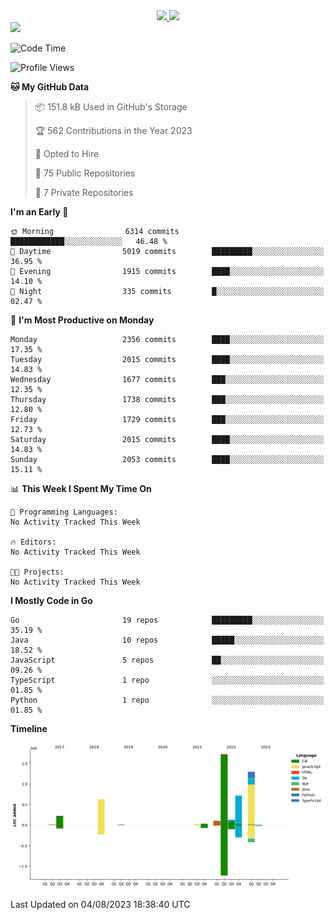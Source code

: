 <div align="center">
  <a href="https://github.com/arielsrv">
    <img height="180em" src="https://github-readme-stats.vercel.app/api?username=arielsrv&show_icons=true&theme=radical&include_all_commits=true&count_private=true"/>
    <img height="180em" src="https://github-readme-stats.vercel.app/api/top-langs/?username=arielsrv&layout=compact&langs_count=10&theme=radical"/>
 </a>
</div>

<div>
  <a href="https://www.linkedin.com/in/arielpineiro/" target="_blank">
    <img src="https://img.shields.io/badge/-LinkedIn-%230077B5?style=for-the-badge&logo=linkedin&logoColor=white" target="_blank">
  </a>
</div>

<!--START_SECTION:waka-->
![Code Time](http://img.shields.io/badge/Code%20Time-0%20secs-blue)

![Profile Views](http://img.shields.io/badge/Profile%20Views-0-blue)

**🐱 My GitHub Data** 

> 📦 151.8 kB Used in GitHub's Storage 
 > 
> 🏆 562 Contributions in the Year 2023
 > 
> 💼 Opted to Hire
 > 
> 📜 75 Public Repositories 
 > 
> 🔑 7 Private Repositories 
 > 
**I'm an Early 🐤** 

```text
🌞 Morning                6314 commits        ████████████░░░░░░░░░░░░░   46.48 % 
🌆 Daytime                5019 commits        █████████░░░░░░░░░░░░░░░░   36.95 % 
🌃 Evening                1915 commits        ████░░░░░░░░░░░░░░░░░░░░░   14.10 % 
🌙 Night                  335 commits         █░░░░░░░░░░░░░░░░░░░░░░░░   02.47 % 
```
📅 **I'm Most Productive on Monday** 

```text
Monday                   2356 commits        ████░░░░░░░░░░░░░░░░░░░░░   17.35 % 
Tuesday                  2015 commits        ████░░░░░░░░░░░░░░░░░░░░░   14.83 % 
Wednesday                1677 commits        ███░░░░░░░░░░░░░░░░░░░░░░   12.35 % 
Thursday                 1738 commits        ███░░░░░░░░░░░░░░░░░░░░░░   12.80 % 
Friday                   1729 commits        ███░░░░░░░░░░░░░░░░░░░░░░   12.73 % 
Saturday                 2015 commits        ████░░░░░░░░░░░░░░░░░░░░░   14.83 % 
Sunday                   2053 commits        ████░░░░░░░░░░░░░░░░░░░░░   15.11 % 
```


📊 **This Week I Spent My Time On** 

```text
💬 Programming Languages: 
No Activity Tracked This Week

🔥 Editors: 
No Activity Tracked This Week

🐱‍💻 Projects: 
No Activity Tracked This Week
```

**I Mostly Code in Go** 

```text
Go                       19 repos            █████████░░░░░░░░░░░░░░░░   35.19 % 
Java                     10 repos            █████░░░░░░░░░░░░░░░░░░░░   18.52 % 
JavaScript               5 repos             ██░░░░░░░░░░░░░░░░░░░░░░░   09.26 % 
TypeScript               1 repo              ░░░░░░░░░░░░░░░░░░░░░░░░░   01.85 % 
Python                   1 repo              ░░░░░░░░░░░░░░░░░░░░░░░░░   01.85 % 
```



**Timeline**

![Lines of Code chart](https://raw.githubusercontent.com/arielsrv/arielsrv/main/assets/bar_graph.png)


 Last Updated on 04/08/2023 18:38:40 UTC
<!--END_SECTION:waka-->

